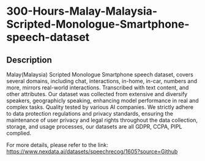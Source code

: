 # 300-Hours-Malay-Malaysia-Scripted-Monologue-Smartphone-speech-dataset

## Description
Malay(Malaysia) Scripted Monologue Smartphone speech dataset, covers several domains, including chat, interactions, in-home, in-car, numbers and more, mirrors real-world interactions. Transcribed with text content, and other attributes. Our dataset was collected from extensive and diversify speakers, geographicly speaking, enhancing model performance in real and complex tasks. Quality tested by various AI companies. We strictly adhere to data protection regulations and privacy standards, ensuring the maintenance of user privacy and legal rights throughout the data collection, storage, and usage processes, our datasets are all GDPR, CCPA, PIPL complied.

For more details, please refer to the link: https://www.nexdata.ai/datasets/speechrecog/1605?source=Github























